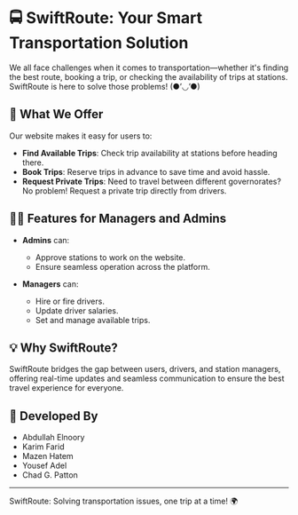 # 🚍 SwiftRoute: Your Smart Transportation Solution  

We all face challenges when it comes to transportation—whether it's finding the best route, booking a trip, or checking the availability of trips at stations. SwiftRoute is here to solve those problems! 
(●’◡’●)  

## 🌟 What We Offer  

Our website makes it easy for users to:  
- **Find Available Trips**: Check trip availability at stations before heading there.  
- **Book Trips**: Reserve trips in advance to save time and avoid hassle.  
- **Request Private Trips**: Need to travel between different governorates? No problem! Request a private trip directly from drivers.  

## 👨‍💻 Features for Managers and Admins  

- **Admins** can:  
  - Approve stations to work on the website.  
  - Ensure seamless operation across the platform.  

- **Managers** can:  
  - Hire or fire drivers.  
  - Update driver salaries.  
  - Set and manage available trips.  

## 💡 Why SwiftRoute?  

SwiftRoute bridges the gap between users, drivers, and station managers, offering real-time updates and seamless communication to ensure the best travel experience for everyone.  

## 🤝 Developed By  

- Abdullah Elnoory  
- Karim Farid  
- Mazen Hatem  
- Yousef Adel  
- Chad G. Patton  

---

SwiftRoute: Solving transportation issues, one trip at a time! 🌍  
